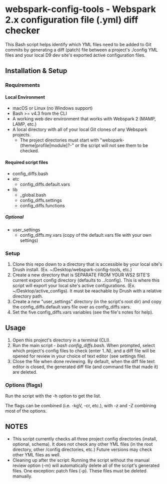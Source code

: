 # webspark-config-tools - Webspark 2.x configuration file (.yml) diff checker

This Bash script helps identify which YML files need to be added to Git commits by generating a diff (patch) file between a project's ./config YML files and your local D9 dev site's exported active configuration files.

## Installation & Setup

### Requirements

#### Local Environment
- macOS or Linux (no Windows support)
- Bash >= v4.3 from the CLI
- A working web dev environment that works with Webspark 2 (MAMP, LAMP, etc.)
- A local directory with all of your local Git clones of any Webspark projects.
  - The project directories must start with "webspark-(theme|profile|module)?-" or the script will not see them to be checked.

#### Required script files
- config_diffs.bash
- etc
  - config_diffs.default.vars
- lib
  - _global.bash
  - config_diffs.settings
  - config_diffs.functions

##### Optional
- user_settings
  - config_diffs.my.vars (copy of the default.vars file with your own settings)

### Setup

1. Clone this repo down to a directory that is accessible by your local site's Drush install. (Ex. ~/Desktop/webspark-config-tools, etc.)
2. Create a new directory that is SEPARATE FROM YOUR WS2 SITE'S current export config directory (defaults to ../config). This is where this script will export your local site's active configurations. (Ex. ~/Desktop/active_configs). It must be reachable by Drush with a relative directory path.
3. Create a new "user_settings" directory (in the script's root dir) and copy the config_diffs.default.vars file over as config_diffs.vars.
4. Set the five config_diffs.vars variables (see the file's notes for help).

## Usage

1. Open this project's directory in a terminal (CLI).
2. Run the main script - _*bash config_diffs.bash*_. When prompted, select which project's config files to check (enter 1..N), and a diff file will be opened for review in your choice of text editor (see settings file).
3. Close the file when done reviewing. By default, when the diff file text editor is closed, the generated diff file (and command file that made it) are deleted.

### Options (flags)

Run the script with the -h option to get the list.

The flags can be combined (i.e. -kgV, -cr, etc.), with -z and -Z combining most of the options.

## NOTES
- This script currently checks all three project config directories (install, optional, schema). It does not check any other YML files (in the root directory, other /config directories, etc.) Future versions may check other YML files as well.
- Cleaning up after the script: Running the script without the manual review option (-m) will automatically delete all of the script's generated files. One exception: patch files (-p). These files must be deleted manually.
